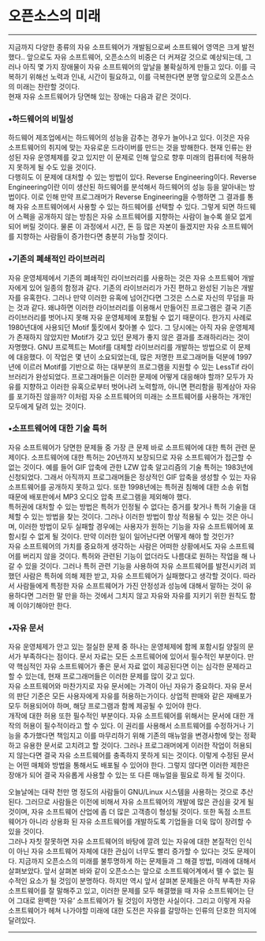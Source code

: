 # 오픈소스의 미래

---

지금까지 다양한 종류의 자유 소프트웨어가 개발됨으로써 소프트웨어 영역은 크게 발전했다.. 앞으로도 자유 소프트웨어, 오픈소스의 비중은 더 커져갈 것으로 예상되는데, 그러나 아직 몇 가지 장애물이 자유 소프트웨어의 앞날을 불확실하게 만들고 있다. 이를 극복하기 위해선 노력과 인내, 시간이 필요하고, 이를 극복한다면 분명 앞으로의 오픈소스의 미래는 찬란할 것이다.  
현재 자유 소프트웨어가 당면해 있는 장애는 다음과 같은 것이다.

### 

### **•하드웨어의 비밀성**

하드웨어 제조업에서는 하드웨어의 성능을 감추는 경우가 늘어나고 있다. 이것은 자유 소프트웨어의 취지에 맞는 자유로운 드라이버를 만드는 것을 방해한다. 현재 인류는 완성된 자유 운영체제를 갖고 있지만 이 문제로 인해 앞으로 향후 미래의 컴퓨터에 적용하지 못하게 될 수도 있을 것이다.  
다행히도 이 문제에 대처할 수 있는 방법이 있다. Reverse Engineering이다. Reverse Engineering이란 이미 생산된 하드웨어를 분석해서 하드웨어의 성능 등을 알아내는 방법이다. 이로 인해 만약 프로그래머가 Reverse Engineering을 수행하면 그 결과를 통해 자유 소프트웨어에서 사용할 수 있는 하드웨어를 선택할 수 있다. 그렇게 되면 하드웨어 스펙을 공개하지 않는 방침은 자유 소프트웨어를 지향하는 사람이 늘수록 쓸모 없게 되어 버릴 것이다. 물론 이 과정에서 시간, 돈 등 많은 자본이 들겠지만 자유 소프트웨어를 지향하는 사람들이 증가한다면 충분히 가능할 것이다.

### 

### •기존의 폐쇄적인 라이브러리

자유 운영체제에서 기존의 폐쇄적인 라이브러리를 사용하는 것은 자유 소프트웨어 개발자에게 있어 일종의 함정과 같다. 기존의 라이브러리가 가진 편하고 완성된 기능은 개발자를 유혹한다. 그러나 만약 이러한 유혹에 넘어간다면 그것은 스스로 자신의 무덤을 파는 것과 같다. 왜냐하면 이러한 라이브러리를 이용해서 만들어진 프로그램은 결국 기존 라이브러리를 벗어나지 못해 자유 운영체제에 포함될 수 없기 때문이다. 한가지 사례로 1980년대에 사용되던 Motif 툴킷에서 찾아볼 수 있다. 그 당시에는 아직 자유 운영체제가 존재하지 않았지만 Motif가 갖고 있던 문제가 좋지 않은 결과를 초래하리라는 것이 자명했다. GNU 프로젝트는 Motif를 대체할 라이브러리를 개발하는 방법으로 이 문제에 대응했다. 이 작업은 몇 년이 소요되었는데, 많은 저명한 프로그래머들 덕분에 1997년에 이르러 Motif를 기반으로 하는 대부분의 프로그램을 지원할 수 있는 LessTif 라이브러리가 완성되었다. 프로그래머들은 이러한 문제에 어떻게 대응해야 할까? 모두가 자유를 지향하고 이러한 유혹으로부터 벗어나려 노력할까, 아니면 편리함을 핑계삼아 자유를 포기하진 않을까? 이처럼 자유 소프트웨어의 미래는 소프트웨어를 사용하는 개개인 모두에게 달려 있는 것이다.

### •소프트웨어에 대한 기술 특허

자유 소프트웨어가 당면한 문제들 중 가장 큰 문제 바로 소프트웨어에 대한 특허 관련 문제이다. 소프트웨어에 대한 특허는 20년까지 보장되므로 자유 소프트웨어가 접근할 수 없는 것이다. 예를 들어 GIF 압축에 관한 LZW 압축 알고리즘의 기술 특허는 1983년에 신청되었다. 그래서 아직까지 프로그래머들은 정상적인 GIF 압축을 생성할 수 있는 자유 소프트웨어를 공개하지 못하고 있다. 또한 1998년에는 특허권 침해에 대한 소송 위협 때문에 배포판에서 MP3 오디오 압축 프로그램을 제외해야 했다.  
특허권에 대처할 수 있는 방법은 특허가 인정될 수 없다는 증거를 찾거나 특허 기술을 대체할 수 있는 방법을 찾는 것이다. 그러나 이러한 방법이 항상 적용될 수 있는 것은 아니며, 이러한 방법이 모두 실패할 경우에는 사용자가 원하는 기능을 자유 소프트웨어에 포함시킬 수 없게 될 것이다. 만약 이러한 일이 일어난다면 어떻게 해야 할 것인가?  
자유 소프트웨어의 가치를 중요하게 생각하는 사람은 어떠한 상황에서도 자유 소프트웨어를 버리지 않을 것이다. 특허와 관련된 기능이 없더라도 나름대로 원하는 작업을 해 나갈 수 있을 것이다. 그러나 특허 관련 기능을 사용하여 자유 소프트웨어를 발전시키려 꾀했던 사람은 특허에 의해 제한 받고, 자유 소프트웨어가 실패했다고 생각할 것이다. 따라서 사람들에게 특정한 자유 소프트웨어가 가진 안정성과 성능에 대해서 말하는 것이 유용하다면 그러한 말 만을 하는 것에서 그치지 않고 자유와 자유를 지키기 위한 원칙도 함께 이야기해야만 한다.

### 

### •자유 문서

자유 운영체제가 안고 있는 절실한 문제 중 하나는 운영체제에 함께 포함시킬 양질의 문서가 부족하다는 점이다. 문서 자료는 모든 소프트웨어에 있어서 필수적인 부분이다. 만약 핵심적인 자유 소프트웨어가 좋은 문서 자료 없이 제공된다면 이는 심각한 문제라고 할 수 있는데, 현재 프로그래머들은 이러한 문제를 많이 갖고 있다.  
자유 소프트웨어와 마찬가지로 자유 문서에는 가격이 아닌 자유가 중요하다. 자유 문서의 판단 기준은 모든 사용자에게 자유를 허용하는가이다. 상업적 판매와 같은 재배포가 모두 허용되어야 하며, 해당 프로그램과 함께 제공될 수 있어야 한다.  
개작에 대한 허용 또한 필수적인 부분이다. 자유 소프트웨어를 위해서는 문서에 대한 개작의 허용이 필수적이라고 할 수 있다. 이 권리를 사용해서 소프트웨어를 수정하거나 기능을 추가했다면 책임지고 이를 마무리하기 위해 기존의 매뉴얼을 변경사항에 맞는 정확하고 유용한 문서로 고치려고 할 것이다. 그러나 프로그래머에게 이러한 작업이 허용되지 않는다면 결국 자유 소프트웨어를 충족하지 못하게 되는 것이다. 이렇게 수정된 문서는 어떤 매체와 방법을 통해서도 배포될 수 있어야 한다. 그렇지 않다면 이러한 제한은 장애가 되어 결국 자유롭게 사용할 수 있는 또 다른 매뉴얼을 필요로 하게 될 것이다.

오늘날에는 대략 천만 명 정도의 사람들이 GNU/Linux 시스템을 사용하는 것으로 추산된다. 그러므로 사람들은 이전에 비해서 자유 소프트웨어의 개발에 많은 관심을 갖게 될 것이며, 자유 소프트웨어 산업에 좀 더 많은 고객층이 형성될 것이다. 또한 독점 소프트웨어가 아니라 상용화 된 자유 소프트웨어를 개발하도록 기업들을 더욱 많이 장려할 수 있을 것이다.  
그러나 자칫 잘못하면 자유 소프트웨어의 바탕에 깔려 있는 자유에 대한 본질적인 인식이 아닌 자유 소프트웨어 자체에 대한 관심이 너무도 빨리 증가할 수 있다는 것도 문제이다. 지금까지 오픈소스의 미래를 불투명하게 하는 문제들과 그 해결 방법, 미래에 대해서 살펴보았다. 앞서 살펴본 바와 같이 오픈소스는 앞으로 소프트웨어계에서 뗄 수 없는 필수적인 요소가 될 것임이 분명하다. 하지만 역시 앞서 살펴본 문제들은 아직 부족한 자유 소프트웨어를 잘 말해주고 있고, 이러한 문제를 모두 해결했을 때 자유 소프트웨어는 단어 그대로 완벽한 ‘자유’ 소프트웨어가 될 것임이 자명한 사실이다. 그리고 이렇게 자유 소프트웨어가 헤쳐 나가야할 미래에 대한 도전은 자유를 갈망하는 인류의 단호한 의지에 달려있다.

---



